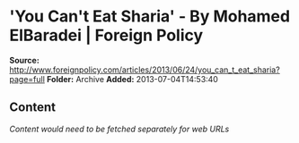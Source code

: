 # 'You Can't Eat Sharia' - By Mohamed ElBaradei | Foreign Policy

**Source:** http://www.foreignpolicy.com/articles/2013/06/24/you_can_t_eat_sharia?page=full
**Folder:** Archive
**Added:** 2013-07-04T14:53:40




## Content
*Content would need to be fetched separately for web URLs*
